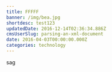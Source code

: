```yaml
---
title: FFFFF
banner: /img/bea.jpg
shortdesc: test123
updatedDate: 2016-12-14T02:36:34.886Z
cmsUserSlug: parsing-an-xml-document
date: 2016-04-03T00:00:00.000Z
categories: technology
---
```


sag